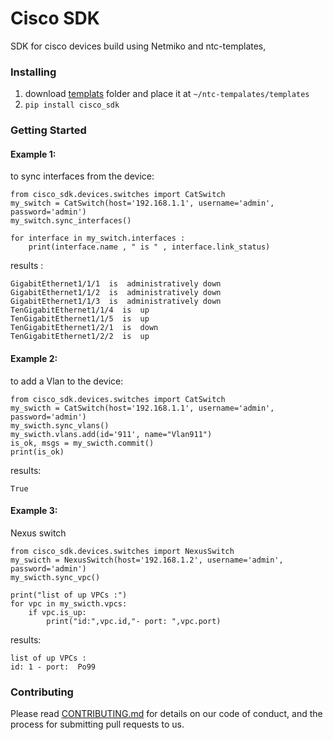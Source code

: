 # Cisco SDK

SDK for cisco devices build using Netmiko and ntc-templates,

### Installing
 1) download [templats](https://github.com/Ali-aqrabawi/cisco_sdk) folder and place it
 at `~/ntc-tempalates/templates`
  2) `pip install cisco_sdk`

### Getting Started

#### Example 1:

to sync interfaces from the device:

    from cisco_sdk.devices.switches import CatSwitch
    my_switch = CatSwitch(host='192.168.1.1', username='admin', password='admin')
    my_switch.sync_interfaces()

    for interface in my_switch.interfaces :
        print(interface.name , " is " , interface.link_status)

results :

    GigabitEthernet1/1/1  is  administratively down
    GigabitEthernet1/1/2  is  administratively down
    GigabitEthernet1/1/3  is  administratively down
    TenGigabitEthernet1/1/4  is  up
    TenGigabitEthernet1/1/5  is  up
    TenGigabitEthernet1/2/1  is  down
    TenGigabitEthernet1/2/2  is  up

#### Example 2:
to add a Vlan to the device:

    from cisco_sdk.devices.switches import CatSwitch
    my_swicth = CatSwitch(host='192.168.1.1', username='admin', password='admin')
    my_swicth.sync_vlans()
    my_swicth.vlans.add(id='911', name="Vlan911")
    is_ok, msgs = my_swicth.commit()
    print(is_ok)


results:

    True


#### Example 3:
Nexus switch

    from cisco_sdk.devices.switches import NexusSwitch
    my_swicth = NexusSwitch(host='192.168.1.2', username='admin', password='admin')
    my_swicth.sync_vpc()

    print("list of up VPCs :")
    for vpc in my_swicth.vpcs:
        if vpc.is_up:
            print("id:",vpc.id,"- port: ",vpc.port)

results:

    list of up VPCs :
    id: 1 - port:  Po99

### Contributing

Please read [CONTRIBUTING.md](https://github.com/Ali-aqrabawi/cisco_sdk/blob/master/CONTRIBUTION.md)  for details on our code of conduct, and the process for submitting pull requests to us.